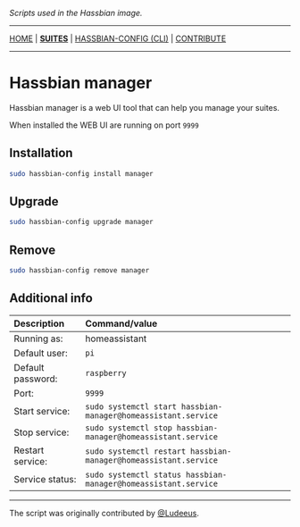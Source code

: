 _Scripts used in the Hassbian image._

***

[HOME](/) | [**SUITES**](/suites) | [HASSBIAN-CONFIG (CLI)](/cli) | [CONTRIBUTE](/contribute)

***

# Hassbian manager

Hassbian manager is a web UI tool that can help you manage your suites.

When installed the WEB UI are running on port `9999`

## Installation

```bash
sudo hassbian-config install manager
```

## Upgrade

```bash
sudo hassbian-config upgrade manager
```

## Remove

```bash
sudo hassbian-config remove manager
```

## Additional info

Description | Command/value
:--- | :---
Running as: | homeassistant
Default user: | `pi`
Default password: | `raspberry`
Port: | `9999`
Start service: | `sudo systemctl start hassbian-manager@homeassistant.service`
Stop service: | `sudo systemctl stop hassbian-manager@homeassistant.service`
Restart service: | `sudo systemctl restart hassbian-manager@homeassistant.service`
Service status: | `sudo systemctl status hassbian-manager@homeassistant.service`

***

The script was originally contributed by [@Ludeeus][ludeeus].

<!--- Links --->
[ludeeus]: https://github.com/ludeeus
